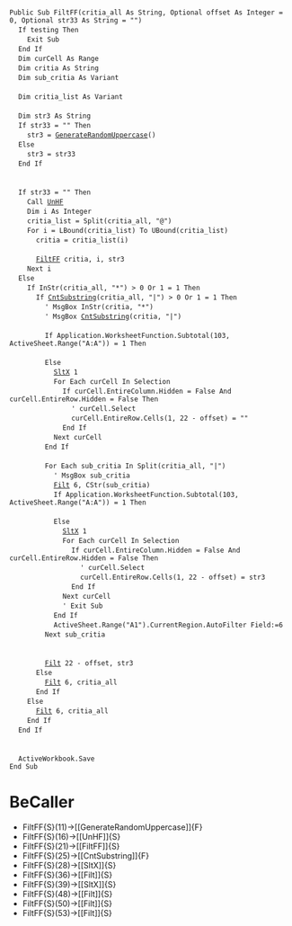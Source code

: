&nbsp;  &nbsp;  &nbsp;  &nbsp;  
`Public Sub FiltFF(critia_all As String, Optional offset As Integer = 0, Optional str33 As String = "")`  
&nbsp;&nbsp;&nbsp;&nbsp;`If testing Then`  
&nbsp;&nbsp;&nbsp;&nbsp;&nbsp;&nbsp;&nbsp;&nbsp;`Exit Sub`  
&nbsp;&nbsp;&nbsp;&nbsp;`End If`  
&nbsp;&nbsp;&nbsp;&nbsp;`Dim curCell As Range`  
&nbsp;&nbsp;&nbsp;&nbsp;`Dim critia As String`  
&nbsp;&nbsp;&nbsp;&nbsp;`Dim sub_critia As Variant`  
&nbsp;  &nbsp;  &nbsp;  &nbsp;  
&nbsp;&nbsp;&nbsp;&nbsp;`Dim critia_list As Variant`  
&nbsp;  &nbsp;  &nbsp;  &nbsp;  
&nbsp;&nbsp;&nbsp;&nbsp;`Dim str3 As String`  
&nbsp;&nbsp;&nbsp;&nbsp;`If str33 = "" Then`  
&nbsp;&nbsp;&nbsp;&nbsp;&nbsp;&nbsp;&nbsp;&nbsp;`str3 = `[`GenerateRandomUppercase`](GenerateRandomUppercase)`()`  
&nbsp;&nbsp;&nbsp;&nbsp;`Else`  
&nbsp;&nbsp;&nbsp;&nbsp;&nbsp;&nbsp;&nbsp;&nbsp;`str3 = str33`  
&nbsp;&nbsp;&nbsp;&nbsp;`End If`  
&nbsp;  &nbsp;  &nbsp;  &nbsp;  
&nbsp;  &nbsp;  &nbsp;  &nbsp;  
&nbsp;&nbsp;&nbsp;&nbsp;`If str33 = "" Then`  
&nbsp;&nbsp;&nbsp;&nbsp;&nbsp;&nbsp;&nbsp;&nbsp;`Call `[`UnHF`](UnHF)  
&nbsp;&nbsp;&nbsp;&nbsp;&nbsp;&nbsp;&nbsp;&nbsp;`Dim i As Integer`  
&nbsp;&nbsp;&nbsp;&nbsp;&nbsp;&nbsp;&nbsp;&nbsp;`critia_list = Split(critia_all, "@")`  
&nbsp;&nbsp;&nbsp;&nbsp;&nbsp;&nbsp;&nbsp;&nbsp;`For i = LBound(critia_list) To UBound(critia_list)`  
&nbsp;&nbsp;&nbsp;&nbsp;&nbsp;&nbsp;&nbsp;&nbsp;&nbsp;&nbsp;&nbsp;&nbsp;`critia = critia_list(i)`  
&nbsp;  &nbsp;  &nbsp;  &nbsp;  
&nbsp;&nbsp;&nbsp;&nbsp;&nbsp;&nbsp;&nbsp;&nbsp;&nbsp;&nbsp;&nbsp;&nbsp;[`FiltFF`](FiltFF)` critia, i, str3`  
&nbsp;&nbsp;&nbsp;&nbsp;&nbsp;&nbsp;&nbsp;&nbsp;`Next i`  
&nbsp;&nbsp;&nbsp;&nbsp;`Else`  
&nbsp;&nbsp;&nbsp;&nbsp;&nbsp;&nbsp;&nbsp;&nbsp;`If InStr(critia_all, "*") > 0 Or 1 = 1 Then`  
&nbsp;&nbsp;&nbsp;&nbsp;&nbsp;&nbsp;&nbsp;&nbsp;&nbsp;&nbsp;&nbsp;&nbsp;`If `[`CntSubstring`](CntSubstring)`(critia_all, "|") > 0 Or 1 = 1 Then`  
&nbsp;&nbsp;&nbsp;&nbsp;&nbsp;&nbsp;&nbsp;&nbsp;&nbsp;&nbsp;&nbsp;&nbsp;&nbsp;&nbsp;&nbsp;&nbsp;`' MsgBox InStr(critia, "*")`  
&nbsp;&nbsp;&nbsp;&nbsp;&nbsp;&nbsp;&nbsp;&nbsp;&nbsp;&nbsp;&nbsp;&nbsp;&nbsp;&nbsp;&nbsp;&nbsp;`' MsgBox `[`CntSubstring`](CntSubstring)`(critia, "|")`  
&nbsp;  &nbsp;  &nbsp;  &nbsp;  
&nbsp;&nbsp;&nbsp;&nbsp;&nbsp;&nbsp;&nbsp;&nbsp;&nbsp;&nbsp;&nbsp;&nbsp;&nbsp;&nbsp;&nbsp;&nbsp;`If Application.WorksheetFunction.Subtotal(103, ActiveSheet.Range("A:A")) = 1 Then`  
&nbsp;  &nbsp;  &nbsp;  &nbsp;  
&nbsp;&nbsp;&nbsp;&nbsp;&nbsp;&nbsp;&nbsp;&nbsp;&nbsp;&nbsp;&nbsp;&nbsp;&nbsp;&nbsp;&nbsp;&nbsp;`Else`  
&nbsp;&nbsp;&nbsp;&nbsp;&nbsp;&nbsp;&nbsp;&nbsp;&nbsp;&nbsp;&nbsp;&nbsp;&nbsp;&nbsp;&nbsp;&nbsp;&nbsp;&nbsp;&nbsp;&nbsp;[`SltX`](SltX)` 1`  
&nbsp;&nbsp;&nbsp;&nbsp;&nbsp;&nbsp;&nbsp;&nbsp;&nbsp;&nbsp;&nbsp;&nbsp;&nbsp;&nbsp;&nbsp;&nbsp;&nbsp;&nbsp;&nbsp;&nbsp;`For Each curCell In Selection`  
&nbsp;&nbsp;&nbsp;&nbsp;&nbsp;&nbsp;&nbsp;&nbsp;&nbsp;&nbsp;&nbsp;&nbsp;&nbsp;&nbsp;&nbsp;&nbsp;&nbsp;&nbsp;&nbsp;&nbsp;&nbsp;&nbsp;&nbsp;&nbsp;`If curCell.EntireColumn.Hidden = False And curCell.EntireRow.Hidden = False Then`  
&nbsp;&nbsp;&nbsp;&nbsp;&nbsp;&nbsp;&nbsp;&nbsp;&nbsp;&nbsp;&nbsp;&nbsp;&nbsp;&nbsp;&nbsp;&nbsp;&nbsp;&nbsp;&nbsp;&nbsp;&nbsp;&nbsp;&nbsp;&nbsp;&nbsp;&nbsp;&nbsp;&nbsp;`' curCell.Select`  
&nbsp;&nbsp;&nbsp;&nbsp;&nbsp;&nbsp;&nbsp;&nbsp;&nbsp;&nbsp;&nbsp;&nbsp;&nbsp;&nbsp;&nbsp;&nbsp;&nbsp;&nbsp;&nbsp;&nbsp;&nbsp;&nbsp;&nbsp;&nbsp;&nbsp;&nbsp;&nbsp;&nbsp;`curCell.EntireRow.Cells(1, 22 - offset) = ""`  
&nbsp;&nbsp;&nbsp;&nbsp;&nbsp;&nbsp;&nbsp;&nbsp;&nbsp;&nbsp;&nbsp;&nbsp;&nbsp;&nbsp;&nbsp;&nbsp;&nbsp;&nbsp;&nbsp;&nbsp;&nbsp;&nbsp;&nbsp;&nbsp;`End If`  
&nbsp;&nbsp;&nbsp;&nbsp;&nbsp;&nbsp;&nbsp;&nbsp;&nbsp;&nbsp;&nbsp;&nbsp;&nbsp;&nbsp;&nbsp;&nbsp;&nbsp;&nbsp;&nbsp;&nbsp;`Next curCell`  
&nbsp;&nbsp;&nbsp;&nbsp;&nbsp;&nbsp;&nbsp;&nbsp;&nbsp;&nbsp;&nbsp;&nbsp;&nbsp;&nbsp;&nbsp;&nbsp;`End If`  
&nbsp;  &nbsp;  &nbsp;  &nbsp;  
&nbsp;&nbsp;&nbsp;&nbsp;&nbsp;&nbsp;&nbsp;&nbsp;&nbsp;&nbsp;&nbsp;&nbsp;&nbsp;&nbsp;&nbsp;&nbsp;`For Each sub_critia In Split(critia_all, "|")`  
&nbsp;&nbsp;&nbsp;&nbsp;&nbsp;&nbsp;&nbsp;&nbsp;&nbsp;&nbsp;&nbsp;&nbsp;&nbsp;&nbsp;&nbsp;&nbsp;&nbsp;&nbsp;&nbsp;&nbsp;`' MsgBox sub_critia`  
&nbsp;&nbsp;&nbsp;&nbsp;&nbsp;&nbsp;&nbsp;&nbsp;&nbsp;&nbsp;&nbsp;&nbsp;&nbsp;&nbsp;&nbsp;&nbsp;&nbsp;&nbsp;&nbsp;&nbsp;[`Filt`](Filt)` 6, CStr(sub_critia)`  
&nbsp;&nbsp;&nbsp;&nbsp;&nbsp;&nbsp;&nbsp;&nbsp;&nbsp;&nbsp;&nbsp;&nbsp;&nbsp;&nbsp;&nbsp;&nbsp;&nbsp;&nbsp;&nbsp;&nbsp;`If Application.WorksheetFunction.Subtotal(103, ActiveSheet.Range("A:A")) = 1 Then`  
&nbsp;  &nbsp;  &nbsp;  &nbsp;  
&nbsp;&nbsp;&nbsp;&nbsp;&nbsp;&nbsp;&nbsp;&nbsp;&nbsp;&nbsp;&nbsp;&nbsp;&nbsp;&nbsp;&nbsp;&nbsp;&nbsp;&nbsp;&nbsp;&nbsp;`Else`  
&nbsp;&nbsp;&nbsp;&nbsp;&nbsp;&nbsp;&nbsp;&nbsp;&nbsp;&nbsp;&nbsp;&nbsp;&nbsp;&nbsp;&nbsp;&nbsp;&nbsp;&nbsp;&nbsp;&nbsp;&nbsp;&nbsp;&nbsp;&nbsp;[`SltX`](SltX)` 1`  
&nbsp;&nbsp;&nbsp;&nbsp;&nbsp;&nbsp;&nbsp;&nbsp;&nbsp;&nbsp;&nbsp;&nbsp;&nbsp;&nbsp;&nbsp;&nbsp;&nbsp;&nbsp;&nbsp;&nbsp;&nbsp;&nbsp;&nbsp;&nbsp;`For Each curCell In Selection`  
&nbsp;&nbsp;&nbsp;&nbsp;&nbsp;&nbsp;&nbsp;&nbsp;&nbsp;&nbsp;&nbsp;&nbsp;&nbsp;&nbsp;&nbsp;&nbsp;&nbsp;&nbsp;&nbsp;&nbsp;&nbsp;&nbsp;&nbsp;&nbsp;&nbsp;&nbsp;&nbsp;&nbsp;`If curCell.EntireColumn.Hidden = False And curCell.EntireRow.Hidden = False Then`  
&nbsp;&nbsp;&nbsp;&nbsp;&nbsp;&nbsp;&nbsp;&nbsp;&nbsp;&nbsp;&nbsp;&nbsp;&nbsp;&nbsp;&nbsp;&nbsp;&nbsp;&nbsp;&nbsp;&nbsp;&nbsp;&nbsp;&nbsp;&nbsp;&nbsp;&nbsp;&nbsp;&nbsp;&nbsp;&nbsp;&nbsp;&nbsp;`' curCell.Select`  
&nbsp;&nbsp;&nbsp;&nbsp;&nbsp;&nbsp;&nbsp;&nbsp;&nbsp;&nbsp;&nbsp;&nbsp;&nbsp;&nbsp;&nbsp;&nbsp;&nbsp;&nbsp;&nbsp;&nbsp;&nbsp;&nbsp;&nbsp;&nbsp;&nbsp;&nbsp;&nbsp;&nbsp;&nbsp;&nbsp;&nbsp;&nbsp;`curCell.EntireRow.Cells(1, 22 - offset) = str3`  
&nbsp;&nbsp;&nbsp;&nbsp;&nbsp;&nbsp;&nbsp;&nbsp;&nbsp;&nbsp;&nbsp;&nbsp;&nbsp;&nbsp;&nbsp;&nbsp;&nbsp;&nbsp;&nbsp;&nbsp;&nbsp;&nbsp;&nbsp;&nbsp;&nbsp;&nbsp;&nbsp;&nbsp;`End If`  
&nbsp;&nbsp;&nbsp;&nbsp;&nbsp;&nbsp;&nbsp;&nbsp;&nbsp;&nbsp;&nbsp;&nbsp;&nbsp;&nbsp;&nbsp;&nbsp;&nbsp;&nbsp;&nbsp;&nbsp;&nbsp;&nbsp;&nbsp;&nbsp;`Next curCell`  
&nbsp;&nbsp;&nbsp;&nbsp;&nbsp;&nbsp;&nbsp;&nbsp;&nbsp;&nbsp;&nbsp;&nbsp;&nbsp;&nbsp;&nbsp;&nbsp;&nbsp;&nbsp;&nbsp;&nbsp;&nbsp;&nbsp;&nbsp;&nbsp;`' Exit Sub`  
&nbsp;&nbsp;&nbsp;&nbsp;&nbsp;&nbsp;&nbsp;&nbsp;&nbsp;&nbsp;&nbsp;&nbsp;&nbsp;&nbsp;&nbsp;&nbsp;&nbsp;&nbsp;&nbsp;&nbsp;`End If`  
&nbsp;&nbsp;&nbsp;&nbsp;&nbsp;&nbsp;&nbsp;&nbsp;&nbsp;&nbsp;&nbsp;&nbsp;&nbsp;&nbsp;&nbsp;&nbsp;&nbsp;&nbsp;&nbsp;&nbsp;`ActiveSheet.Range("A1").CurrentRegion.AutoFilter Field:=6`  
&nbsp;&nbsp;&nbsp;&nbsp;&nbsp;&nbsp;&nbsp;&nbsp;&nbsp;&nbsp;&nbsp;&nbsp;&nbsp;&nbsp;&nbsp;&nbsp;`Next sub_critia`  
&nbsp;  &nbsp;  &nbsp;  &nbsp;  
&nbsp;  &nbsp;  &nbsp;  &nbsp;  
&nbsp;&nbsp;&nbsp;&nbsp;&nbsp;&nbsp;&nbsp;&nbsp;&nbsp;&nbsp;&nbsp;&nbsp;&nbsp;&nbsp;&nbsp;&nbsp;[`Filt`](Filt)` 22 - offset, str3`  
&nbsp;&nbsp;&nbsp;&nbsp;&nbsp;&nbsp;&nbsp;&nbsp;&nbsp;&nbsp;&nbsp;&nbsp;`Else`  
&nbsp;&nbsp;&nbsp;&nbsp;&nbsp;&nbsp;&nbsp;&nbsp;&nbsp;&nbsp;&nbsp;&nbsp;&nbsp;&nbsp;&nbsp;&nbsp;[`Filt`](Filt)` 6, critia_all`  
&nbsp;&nbsp;&nbsp;&nbsp;&nbsp;&nbsp;&nbsp;&nbsp;&nbsp;&nbsp;&nbsp;&nbsp;`End If`  
&nbsp;&nbsp;&nbsp;&nbsp;&nbsp;&nbsp;&nbsp;&nbsp;`Else`  
&nbsp;&nbsp;&nbsp;&nbsp;&nbsp;&nbsp;&nbsp;&nbsp;&nbsp;&nbsp;&nbsp;&nbsp;[`Filt`](Filt)` 6, critia_all`  
&nbsp;&nbsp;&nbsp;&nbsp;&nbsp;&nbsp;&nbsp;&nbsp;`End If`  
&nbsp;&nbsp;&nbsp;&nbsp;`End If`  
&nbsp;  &nbsp;  &nbsp;  &nbsp;  
&nbsp;  &nbsp;  &nbsp;  &nbsp;  
&nbsp;&nbsp;&nbsp;&nbsp;`ActiveWorkbook.Save`  
`End Sub`  


# BeCaller
- FiltFF{S}(11)->[[GenerateRandomUppercase]]{F}
- FiltFF{S}(16)->[[UnHF]]{S}
- FiltFF{S}(21)->[[FiltFF]]{S}
- FiltFF{S}(25)->[[CntSubstring]]{F}
- FiltFF{S}(28)->[[SltX]]{S}
- FiltFF{S}(36)->[[Filt]]{S}
- FiltFF{S}(39)->[[SltX]]{S}
- FiltFF{S}(48)->[[Filt]]{S}
- FiltFF{S}(50)->[[Filt]]{S}
- FiltFF{S}(53)->[[Filt]]{S}

